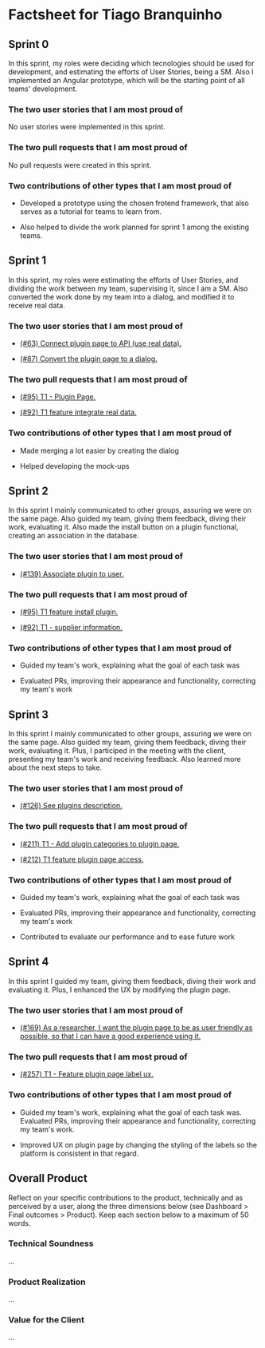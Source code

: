 # Factsheet for Tiago Branquinho

## Sprint 0

In this sprint, my roles were deciding which tecnologies should be used for development, and estimating the efforts of User Stories, being a SM. Also I implemented an Angular prototype, which will be the starting point of all teams' development.

### The two user stories that I am most proud of

No user stories were implemented in this sprint.

### The two pull requests that I am most proud of

No pull requests were created in this sprint.

### Two contributions of other types that I am most proud of

- Developed a prototype using the chosen frotend framework, that also serves as a tutorial for teams to learn from.

- Also helped to divide the work planned for sprint 1 among the existing teams.

## Sprint 1

In this sprint, my roles were estimating the efforts of User Stories, and dividing the work between my team, supervising it, since I am a SM. Also converted the work done by my team into a dialog, and modified it to receive real data.

### The two user stories that I am most proud of

- [(#63) Connect plugin page to API (use real data).](https://github.com/FEUP-MEIC-DS-2023-1MEIC08/VAXPRED/issues63)

- [(#87) Convert the plugin page to a dialog.](https://github.com/FEUP-MEIC-DS-2023-1MEIC08/VAXPRED/issues/87)

### The two pull requests that I am most proud of

- [(#95) T1 - Plugin Page.](https://github.com/FEUP-MEIC-DS-2023-1MEIC08/VAXPRED/pull/95)

- [(#92) T1 feature integrate real data.](https://github.com/FEUP-MEIC-DS-2023-1MEIC08/VAXPRED/pull/92)

### Two contributions of other types that I am most proud of

- Made merging a lot easier by creating the dialog

- Helped developing the mock-ups

## Sprint 2

In this sprint I mainly communicated to other groups, assuring we were on the same page. Also guided my team, giving them feedback, diving their work, evaluating it. Also made the install button on a plugin functional, creating an association in the database.

### The two user stories that I am most proud of

- [(#139) Associate plugin to user.](https://github.com/FEUP-MEIC-DS-2023-1MEIC08/VAXPRED/issues139)

### The two pull requests that I am most proud of

- [(#95) T1 feature install plugin.](https://github.com/FEUP-MEIC-DS-2023-1MEIC08/VAXPRED/pull/183)

- [(#92) T1 - supplier information.](https://github.com/FEUP-MEIC-DS-2023-1MEIC08/VAXPRED/pull/179)

### Two contributions of other types that I am most proud of

- Guided my team's work, explaining what the goal of each task was

- Evaluated PRs, improving their appearance and functionality, correcting my team's work

## Sprint 3

In this sprint I mainly communicated to other groups, assuring we were on the same page. Also guided my team, giving them feedback, diving their work, evaluating it. Plus, I participed in the meeting with the client, presenting my team's work and receiving feedback. Also learned more about the next steps to take.

### The two user stories that I am most proud of

- [(#126) See plugins description.](https://github.com/FEUP-MEIC-DS-2023-1MEIC08/VAXPRED/issues26)

### The two pull requests that I am most proud of

- [(#211) T1 - Add plugin categories to plugin page.](https://github.com/FEUP-MEIC-DS-2023-1MEIC08/VAXPRED/pull/211)

- [(#212) T1 feature plugin page access.](https://github.com/FEUP-MEIC-DS-2023-1MEIC08/VAXPRED/pull/212)

### Two contributions of other types that I am most proud of

- Guided my team's work, explaining what the goal of each task was

- Evaluated PRs, improving their appearance and functionality, correcting my team's work

- Contributed to evaluate our performance and to ease future work

## Sprint 4

In this sprint I guided my team, giving them feedback, diving their work and evaluating it. Plus, I enhanced the UX by modifying the plugin page.

### The two user stories that I am most proud of

- [(#169) As a researcher, I want the plugin page to be as user friendly as possible, so that I can have a good experience using it.](https://github.com/FEUP-MEIC-DS-2023-1MEIC08/VAXPRED/issues169)

### The two pull requests that I am most proud of

- [(#257) T1 - Feature plugin page label ux.](https://github.com/FEUP-MEIC-DS-2023-1MEIC08/VAXPRED/pull/257)

### Two contributions of other types that I am most proud of

- Guided my team's work, explaining what the goal of each task was. Evaluated PRs, improving their appearance and functionality, correcting my team's work.

- Improved UX on plugin page by changing the styling of the labels so the platform is consistent in that regard.

## Overall Product

Reflect on your specific contributions to the product, technically and as perceived by a user, along the three dimensions below (see Dashboard > Final outcomes > Product). Keep each section below to a maximum of 50 words.


### Technical Soundness

...


### Product Realization

...


### Value for the Client

...

